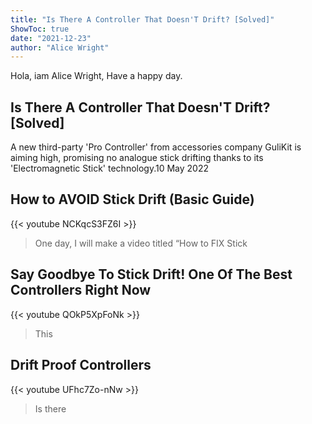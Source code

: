 ```yaml
---
title: "Is There A Controller That Doesn'T Drift? [Solved]"
ShowToc: true 
date: "2021-12-23"
author: "Alice Wright" 
---
```


Hola, iam Alice Wright, Have a happy day.
## Is There A Controller That Doesn'T Drift? [Solved]
 A new third-party 'Pro Controller' from accessories company GuliKit is aiming high, promising no analogue stick drifting thanks to its 'Electromagnetic Stick' technology.10 May 2022

## How to AVOID Stick Drift (Basic Guide)
{{< youtube NCKqcS3FZ6I >}}
>One day, I will make a video titled “How to FIX Stick 

## Say Goodbye To Stick Drift! One Of The Best Controllers Right Now
{{< youtube QOkP5XpFoNk >}}
>This 

## Drift Proof Controllers
{{< youtube UFhc7Zo-nNw >}}
>Is there

